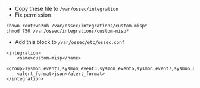 * Copy these file to `/var/ossec/integration`
* Fix permission
```
chown root:wazuh /var/ossec/integrations/custom-misp*
chmod 750 /var/ossec/integrations/custom-misp*
```
* Add this block to `/var/ossec/etc/ossec.conf`
```
<integration>
	<name>custom-misp</name>
	<group>sysmon_event1,sysmon_event3,sysmon_event6,sysmon_event7,sysmon_event_15,sysmon_event_22,syscheck</group>
	<alert_format>json</alert_format>
</integration>
```

